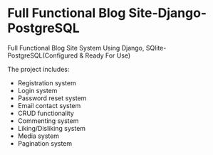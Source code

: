 # Full Functional Blog Site-Django-PostgreSQL
Full Functional Blog Site System Using Django, SQlite-PostgreSQL(Configured &amp; Ready For Use)

The project includes:
- Registration system
- Login system
- Password reset system
- Email contact system
- CRUD functionality
- Commenting system
- Liking/Disliking system
- Media system
- Pagination system
